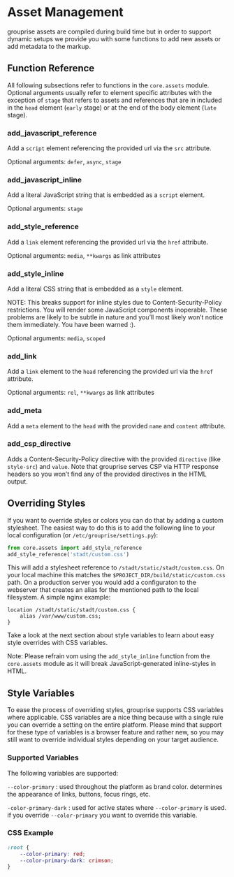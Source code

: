 # Asset Management

grouprise assets are compiled during build time but in order to support dynamic setups we provide you with some functions to add new assets or add metadata to the markup.


## Function Reference

All following subsections refer to functions in the `core.assets` module. Optional arguments usually refer to element specific attributes with the exception of `stage` that refers to assets and references that are in included in the `head` element (`early` stage) or at the end of the body element (`late` stage).

### add_javascript_reference

Add a `script` element referencing the provided url via the `src` attribute.

Optional arguments: `defer`, `async`, `stage`

### add_javascript_inline

Add a literal JavaScript string that is embedded as a `script` element.

Optional arguments: `stage`

### add_style_reference

Add a `link` element referencing the provided url via the `href` attribute.

Optional arguments: `media`, `**kwargs` as link attributes

### add_style_inline

Add a literal CSS string that is embedded as a `style` element.

NOTE: This breaks support for inline styles due to Content-Security-Policy restrictions. You will render some JavaScript components inoperable. These problems are likely to be subtle in nature and you’ll most likely won’t notice them immediately. You have been warned :).

Optional arguments: `media`, `scoped`

### add_link

Add a `link` element to the `head` referencing the provided url via the `href` attribute.

Optional arguments: `rel`, `**kwargs` as link attributes

### add_meta

Add a `meta` element to the `head` with the provided `name` and `content` attribute.

### add_csp_directive

Adds a Content-Security-Policy directive with the provided `directive` (like `style-src`) and `value`. Note that grouprise serves CSP via HTTP response headers so you won’t find any of the provided directives in the HTML output.  


## Overriding Styles

If you want to override styles or colors you can do that by adding
a custom stylesheet. The easiest way to do this is to add the following line to your local configuration (or `/etc/grouprise/settings.py`):

```python
from core.assets import add_style_reference
add_style_reference('stadt/custom.css')
```

This will add a stylesheet reference to `/stadt/static/stadt/custom.css`. On your local machine this matches the `$PROJECT_DIR/build/static/custom.css` path. On a production server you would add a configuraton to the webserver that creates an alias for the mentioned path to the local filesystem. A simple nginx example:

```nginx
location /stadt/static/stadt/custom.css {
    alias /var/www/custom.css;
}
```

Take a look at the next section about style variables to learn about easy style overrides with CSS variables.

Note: Please refrain vom using the `add_style_inline` function from the `core.assets` module as it will break JavaScript-generated inline-styles in HTML.
 

## Style Variables

To ease the process of overriding styles, grouprise supports CSS variables where applicable. CSS variables are a nice thing because with a single rule you can override a setting on the entire platform. Please mind that support for these type of variables is a browser feature and rather new, so you may still want to override individual styles depending on your target audience. 

### Supported Variables

The following variables are supported:

`--color-primary`
 : used throughout the platform as brand color. determines the appearance of links, buttons, focus rings, etc.

`-color-primary-dark`
 : used for active states where `--color-primary` is used. if you override `--color-primary` you want to override this variable.
 
### CSS Example

```css
:root {
    --color-primary: red;
    --color-primary-dark: crimson;
}
```
